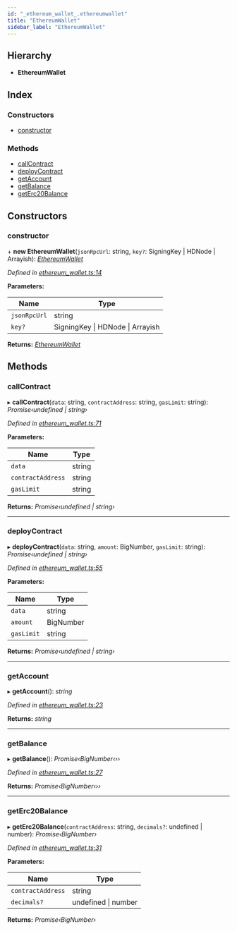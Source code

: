 ```yaml
---
id: "_ethereum_wallet_.ethereumwallet"
title: "EthereumWallet"
sidebar_label: "EthereumWallet"
---
```


## Hierarchy

* **EthereumWallet**

## Index

### Constructors

* [constructor](_ethereum_wallet_.ethereumwallet.md#constructor)

### Methods

* [callContract](_ethereum_wallet_.ethereumwallet.md#callcontract)
* [deployContract](_ethereum_wallet_.ethereumwallet.md#deploycontract)
* [getAccount](_ethereum_wallet_.ethereumwallet.md#getaccount)
* [getBalance](_ethereum_wallet_.ethereumwallet.md#getbalance)
* [getErc20Balance](_ethereum_wallet_.ethereumwallet.md#geterc20balance)

## Constructors

###  constructor

\+ **new EthereumWallet**(`jsonRpcUrl`: string, `key?`: SigningKey | HDNode | Arrayish): *[EthereumWallet](_ethereum_wallet_.ethereumwallet.md)*

*Defined in [ethereum_wallet.ts:14](https://github.com/comit-network/comit-js-sdk/blob/638de0e/src/ethereum_wallet.ts#L14)*

**Parameters:**

Name | Type |
------ | ------ |
`jsonRpcUrl` | string |
`key?` | SigningKey &#124; HDNode &#124; Arrayish |

**Returns:** *[EthereumWallet](_ethereum_wallet_.ethereumwallet.md)*

## Methods

###  callContract

▸ **callContract**(`data`: string, `contractAddress`: string, `gasLimit`: string): *Promise‹undefined | string›*

*Defined in [ethereum_wallet.ts:71](https://github.com/comit-network/comit-js-sdk/blob/638de0e/src/ethereum_wallet.ts#L71)*

**Parameters:**

Name | Type |
------ | ------ |
`data` | string |
`contractAddress` | string |
`gasLimit` | string |

**Returns:** *Promise‹undefined | string›*

___

###  deployContract

▸ **deployContract**(`data`: string, `amount`: BigNumber, `gasLimit`: string): *Promise‹undefined | string›*

*Defined in [ethereum_wallet.ts:55](https://github.com/comit-network/comit-js-sdk/blob/638de0e/src/ethereum_wallet.ts#L55)*

**Parameters:**

Name | Type |
------ | ------ |
`data` | string |
`amount` | BigNumber |
`gasLimit` | string |

**Returns:** *Promise‹undefined | string›*

___

###  getAccount

▸ **getAccount**(): *string*

*Defined in [ethereum_wallet.ts:23](https://github.com/comit-network/comit-js-sdk/blob/638de0e/src/ethereum_wallet.ts#L23)*

**Returns:** *string*

___

###  getBalance

▸ **getBalance**(): *Promise‹BigNumber‹››*

*Defined in [ethereum_wallet.ts:27](https://github.com/comit-network/comit-js-sdk/blob/638de0e/src/ethereum_wallet.ts#L27)*

**Returns:** *Promise‹BigNumber‹››*

___

###  getErc20Balance

▸ **getErc20Balance**(`contractAddress`: string, `decimals?`: undefined | number): *Promise‹BigNumber›*

*Defined in [ethereum_wallet.ts:31](https://github.com/comit-network/comit-js-sdk/blob/638de0e/src/ethereum_wallet.ts#L31)*

**Parameters:**

Name | Type |
------ | ------ |
`contractAddress` | string |
`decimals?` | undefined &#124; number |

**Returns:** *Promise‹BigNumber›*
